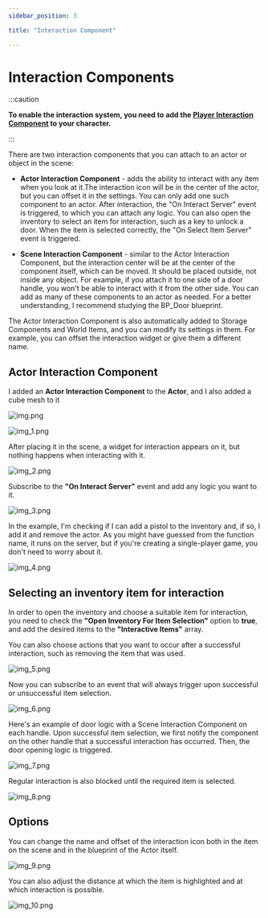 ```yaml
---
sidebar_position: 3

title: "Interaction Component"

---
```


# Interaction Components

:::caution

**To enable the interaction system, you need to add
the   [Player Interaction Component](..%2Ftutorial-basics%2FStep_4_AddInteractionComponent.md)
to your character.**

:::

There are two interaction components that you can attach to an actor or object in the scene:

- **Actor Interaction Component** - adds the ability to interact with any item when you look at it.The interaction icon
  will
  be in the center of the actor, but you can offset it in the settings. You can only add one such component to an actor.
  After interaction, the "On Interact Server" event is triggered, to which you can attach any logic. You can also open
  the inventory to select an item for interaction, such as a key to unlock a door. When the item is selected correctly,
  the "On Select Item Server" event is triggered.

- **Scene Interaction Component** - similar to the Actor Interaction Component, but the interaction center will be at
  the
  center of the component itself, which can be moved. It should be placed outside, not inside any object. For example,
  if
  you attach it to one side of a door handle, you won't be able to interact with it from the other side. You can add as
  many of these components to an actor as needed. For a better understanding, I recommend studying the BP_Door
  blueprint.

The Actor Interaction Component is also automatically added to Storage Components and World Items, and you can modify
its settings in them. For example, you can offset the interaction widget or give them a different name.

## Actor Interaction Component

I added an **Actor Interaction Component** to the **Actor**, and I also added a cube mesh to it

![img.png](..%2FImages_extras%2FInteractions%2Fimg.png)

![img_1.png](..%2FImages_extras%2FInteractions%2Fimg_1.png)

After placing it in the scene, a widget for interaction appears on it, but nothing happens when interacting with it.

![img_2.png](..%2FImages_extras%2FInteractions%2Fimg_2.png)

Subscribe to the **"On Interact Server"** event and add any logic you want to it.

![img_3.png](..%2FImages_extras%2FInteractions%2Fimg_3.png)

In the example, I'm checking if I can add
a pistol to the inventory and, if so, I add it and remove the actor. As you might have guessed from the function name,
it runs on the server, but if you're creating a single-player game, you don't need to worry about it.

![img_4.png](..%2FImages_extras%2FInteractions%2Fimg_4.png)

## Selecting an inventory item for interaction

In order to open the inventory and choose a suitable item for interaction, you need to check the **"Open Inventory For
Item Selection"** option to **true**, and add the desired items to the **"Interactive Items"** array.

You can also choose actions that you want to occur after a successful interaction, such as removing the item that was
used.

![img_5.png](..%2FImages_extras%2FInteractions%2Fimg_5.png)

Now you can subscribe to an event that will always trigger upon successful or unsuccessful item selection.

![img_6.png](..%2FImages_extras%2FInteractions%2Fimg_6.png)

Here's an example of door logic with a Scene Interaction Component on each handle. Upon successful item selection, we
first notify the component on the other handle that a successful interaction has occurred. Then, the door opening logic
is triggered.

![img_7.png](..%2FImages_extras%2FInteractions%2Fimg_7.png)

Regular interaction is also blocked until the required item is selected.

![img_8.png](..%2FImages_extras%2FInteractions%2Fimg_8.png)

## Options

You can change the name and offset of the interaction icon both in the item on the scene and in the blueprint of the
Actor itself.

![img_9.png](..%2FImages_extras%2FInteractions%2Fimg_9.png)

You can also adjust the distance at which the item is highlighted and at which interaction is possible.

![img_10.png](..%2FImages_extras%2FInteractions%2Fimg_10.png)